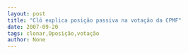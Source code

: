 ```yaml
---
layout: post
title: "Clô explica posição passiva na votação da CPMF"
date: 2007-09-20
tags: clonar,Oposição,votação
author: None
---
```

 